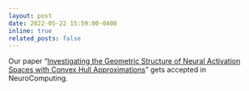 ```yaml
---
layout: post
date: 2022-05-22 15:59:00-0400
inline: true
related_posts: false
---
```


Our paper “[Investigating the Geometric Structure of Neural Activation Spaces with Convex Hull Approximations](https://doi.org/10.1016/j.neucom.2022.05.019)” gets accepted in NeuroComputing.